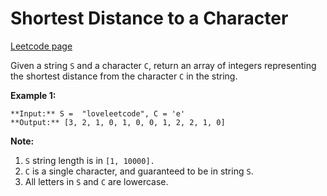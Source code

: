 # Shortest Distance to a Character
[Leetcode page](https://leetcode.com/problems/shortest-distance-to-a-character/description)

Given a string `S` and a character `C`, return an array of integers
representing the shortest distance from the character `C` in the string.

**Example 1:**

    
    
    **Input:** S =  "loveleetcode", C = 'e'
    **Output:** [3, 2, 1, 0, 1, 0, 0, 1, 2, 2, 1, 0]
    



**Note:**

  1. `S` string length is in `[1, 10000].`
  2. `C` is a single character, and guaranteed to be in string `S`.
  3. All letters in `S` and `C` are lowercase.

